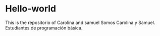 # Hello-world
This is the repositorio of Carolina and samuel
Somos Carolina y Samuel. Estudiantes de programación básica.
